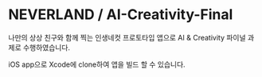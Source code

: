 # NEVERLAND / AI-Creativity-Final
나만의 상상 친구와 함께 찍는 인생네컷 프로토타입 앱으로 AI &amp; Creativity 파이널 과제로 수행하였습니다.

iOS app으로 Xcode에 clone하여 앱을 빌드 할 수 있습니다.

